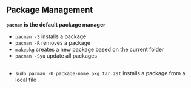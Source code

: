 ## Package Management
**`pacman` is the default package manager**
- `pacman -S` installs a package  
- `pacman -R` removes a package  
- `makepkg` creates a new package based on the current folder
- `pacman -Syu` update all packages
##
- `sudo pacman -U package-name.pkg.tar.zst` installs a package from a local file

